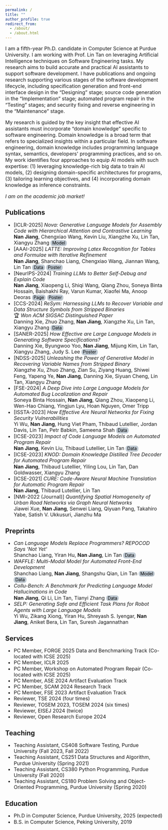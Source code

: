 ```yaml
---
permalink: /
title: ""
author_profile: true
redirect_from: 
  - /about/
  - /about.html
---
```


<style>
  .button {
    display: inline-block;
    padding: 1px 5px;
    color: black;
    background-color: #bec8d1;
    text-align: center;
    text-decoration: none;
    border-radius: 8px;
    font-size: 14px;
  }
</style>


<p style="font-size:16px">I am a fifth-year Ph.D. candidate in Computer Science at <a href="https://www.cs.purdue.edu/" style="text-decoration: none;">Purdue University</a>. I am working with Prof. <a href="https://www.cs.purdue.edu/homes/lintan/" style="text-decoration: none;">Lin Tan</a> on leveraging Artificial Intelligence techniques on Software Engineering tasks. My research aims to build accurate and practical AI assistants to support software development. I have publications and ongoing research supporting various stages of the software development lifecycle, including specification generation and front-end interface design in the “Designing” stage; source code generation in the “Implementation” stage; automated program repair in the “Testing” stages; and security fixing and reverse engineering in the “Maintenance” stage. </p>

<p style="font-size:16px">My research is guided by the key insight that effective AI assistants must incorporate “domain knowledge” specific to software engineering. Domain knowledge is a broad term that refers to specialized insights within a particular field. In software engineering, domain knowledge includes programming language syntax, semantics, developers' programming practices, and so on. My work identifies four approaches to equip AI models with such expertise: (1) leveraging knowledge-rich big data to train AI models, (2) designing domain-specific architectures for programs, (3) tailoring learning objectives, and (4) incorporating domain knowledge as inference constraints. </p>

<em style="font-size:16px">I am on the academic job market!</em>


Publications
-----
<ul style="line-height: 1.2; font-size:16px">
  <li>
    <a href="https://iclr.cc/Conferences/2025" style="text-decoration: none;">[ICLR-2025]</a>
    <a href="https://arxiv.org/abs/2311.13721" style="text-decoration: none;"><em>Nova: Generative Language Models for Assembly Code with Hierarchical Attention and Contrastive Learning</em></a>
    <br>
    <b>Nan Jiang</b>, Chengxiao Wang, Kevin Liu, Xiangzhe Xu, Lin Tan, Xiangyu Zhang
    <a href="https://huggingface.co/lt-asset/nova-6.7b-bcr" style="text-decoration: none;" class="button">Model</a>
  </li>
  <li>
    <a href="https://aaai.org/conference/aaai/aaai-25/" style="text-decoration: none;">[AAAI-2025]</a>
    <a href="https://arxiv.org/abs/2409.14201" style="text-decoration: none;"><em>LATTE: Improving Latex Recognition for Tables and Formulae with Iterative Refinement</em></a>
    <br>
    <b>Nan Jiang</b>, Shanchao Liang, Chengxiao Wang, Jiannan Wang, Lin Tan
    <a href="https://huggingface.co/datasets/lt-asset/tab2latex" style="text-decoration: none;" class="button">Data</a>
    <a href="https://drive.google.com/file/d/1HKZukF2FPX8Cn51R9DeJoyPXakiVtnDV/view?usp=sharing" style="text-decoration: none;" class="button">Poster</a>
  </li>
  <li>
    <a href="https://neurips.cc/Conferences/2024" style="text-decoration: none;">[NeurIPS-2024]</a>
    <a href="https://arxiv.org/abs/2405.18649" style="text-decoration: none;"><em>Training LLMs to Better Self-Debug and Explain Code</em></a>
    <br>
    <b>Nan Jiang</b>, Xiaopeng Li, Shiqi Wang, Qiang Zhou, Soneya Binta Hossain, Baishakhi Ray, Varun Kumar, Xiaofei Ma, Anoop Deoras
    <a href="https://ledex-llm.github.io/" style="text-decoration: none;" class="button">Page</a>
    <a href="https://drive.google.com/file/d/17uaixGrYwjhEgqGjlk6hKdYMRwb4MU0y/view" style="text-decoration: none;" class="button">Poster</a>
  </li>
  <li>
    <a href="https://www.sigsac.org/ccs/CCS2024/" style="text-decoration: none;">[CCS-2024]</a>
    <a href="https://dl.acm.org/doi/10.1145/3658644.3670340" style="text-decoration: none;"><em>ReSym: Harnessing LLMs to Recover Variable and Data Structure Symbols from Stripped Binaries</em></a>
    <br>🏆 <em>Won ACM SIGSAC Distinguished Paper</em><br>
    Danning Xie, Zhuo Zhang, <b>Nan Jiang</b>, Xiangzhe Xu, Lin Tan, Xiangyu Zhang
    <a href="https://github.com/lt-asset/resym" style="text-decoration: none;" class="button">Data</a>
  </li>
  <li>
    <a href="https://conf.researchr.org/home/saner-2025" style="text-decoration: none;">[SANER-2025]</a>
    <a href="https://arxiv.org/abs/2306.03324" style="text-decoration: none;"><em>How Effective are Large Language Models in Generating Software Specifications?</em></a>
    <br>
    Danning Xie, Byungwoo Yoo, <b>Nan Jiang</b>, Mijung Kim, Lin Tan, Xiangyu Zhang, Judy S. Lee
    <a href="https://drive.google.com/file/d/1sNvHqNmsux1xfOAHWuKPB8mbbAMN4Obt/view?usp=sharing" style="text-decoration: none;" class="button">Poster</a>
  </li>
  <li>
    <a href="https://www.ndss-symposium.org/ndss2025/" style="text-decoration: none;">[NDSS-2025]</a>
    <a href="https://arxiv.org/abs/2306.02546" style="text-decoration: none;"><em>Unleashing the Power of Generative Model in Recovering Variable Names from Stripped Binary</em></a>
    <br>
    Xiangzhe Xu, Zhuo Zhang, Zian Su, Ziyang Huang, Shiwei Feng, Yapeng Ye, <b>Nan Jiang</b>, Danning Xie, Siyuan Cheng, Lin Tan, Xiangyu Zhang
  </li>
  <li>
    <a href="https://conf.researchr.org/home/fse-2024" style="text-decoration: none;">[FSE-2024]</a>
    <a href="https://dl.acm.org/doi/10.1145/3660773" style="text-decoration: none;"><em>A Deep Dive into Large Language Models for Automated Bug Localization and Repair</em></a>
    <br>
    Soneya Binta Hossain, <b>Nan Jiang</b>, Qiang Zhou, Xiaopeng Li, Wen-Hao Chiang, Yingjun Lyu, Hoan Nguyen, Omer Tripp
  </li>
  <li>
    <a href="https://conf.researchr.org/home/issta-2023" style="text-decoration: none;">[ISSTA-2023]</a>
    <a href="https://dl.acm.org/doi/abs/10.1145/3597926.3598135" style="text-decoration: none;"><em>How Effective Are Neural Networks for Fixing Security Vulnerabilities</em></a>
    <br>
    Yi Wu, <b>Nan Jiang</b>, Hung Viet Pham, Thibaud Lutellier, Jordan Davis, Lin Tan, Petr Babkin, Sameena Shah
    <a href="https://github.com/lin-tan/llm-vul" style="text-decoration: none;" class="button">Data</a>
  </li>
  <li>
    <a href="https://conf.researchr.org/home/icse-2023" style="text-decoration: none;">[ICSE-2023]</a>
    <a href="https://dl.acm.org/doi/10.1109/ICSE48619.2023.00125" style="text-decoration: none;"><em>Impact of Code Language Models on Automated Program Repair</em></a>
    <br>
    <b>Nan Jiang</b>, Kevin Liu, Thibaud Lutellier, Lin Tan
    <a href="https://github.com/lin-tan/clm" style="text-decoration: none;" class="button">Data</a>
  </li>
  <li>
    <a href="https://conf.researchr.org/home/icse-2023" style="text-decoration: none;">[ICSE-2023]</a>
    <a href="https://dl.acm.org/doi/10.1109/ICSE48619.2023.00111" style="text-decoration: none;"><em>KNOD: Domain Knowledge Distilled Tree Decoder for Automated Program Repair</em></a>
    <br>
    <b>Nan Jiang</b>, Thibaud Lutellier, Yiling Lou, Lin Tan, Dan Goldwasser, Xiangyu Zhang
  </li>
  <li>
    <a href="https://conf.researchr.org/home/icse-2021" style="text-decoration: none;">[ICSE-2021]</a>
    <a href="https://dl.acm.org/doi/10.1109/ICSE43902.2021.00107" style="text-decoration: none;"><em>CURE: Code-Aware Neural Machine Translation for Automatic Program Repair</em></a>
    <br>
    <b>Nan Jiang</b>, Thibaud Lutellier, Lin Tan
  </li>
  <li>
    <a href="https://www.nature.com/natmachintell/" style="text-decoration: none;">[NMI-2022 (Journal)]</a>
    <a href="https://www.nature.com/articles/s42256-022-00462-y" style="text-decoration: none;"><em>Quantifying Spatial Homogeneity of Urban Road Networks via Graph Neural Networks</em></a>
    <br>
    Jiawei Xue, <b>Nan Jiang</b>, Senwei Liang, Qiyuan Pang, Takahiro Yabe, Satish V. Ukkusuri, Jianzhu Ma
  </li>
</ul>

Preprints
-----
<ul style="line-height: 1.2; font-size:16px">
  <li>
    <a href="https://arxiv.org/abs/2410.21647" style="text-decoration: none;"><em>Can Language Models Replace Programmers? REPOCOD Says 'Not Yet'</em></a>
    <br>
    Shanchao Liang, Yiran Hu, <b>Nan Jiang</b>, Lin Tan
    <a href="https://huggingface.co/datasets/lt-asset/REPOCOD" style="text-decoration: none;" class="button">Data</a>
  </li>
  <li>
    <a href="https://arxiv.org/abs/2410.18362" style="text-decoration: none;"><em>WAFFLE: Multi-Modal Model for Automated Front-End Development</em></a>
    <br>
    Shanchao Liang, <b>Nan Jiang</b>, Shangshu Qian, Lin Tan
    <a href="https://huggingface.co/lt-asset/Waffle_VLM_WebSight" style="text-decoration: none;" class="button">Model</a>
    <a href="https://github.com/lt-asset/Waffle" style="text-decoration: none;" class="button">Data</a>
  </li>
  <li>
    <a href="https://arxiv.org/abs/2410.09997" style="text-decoration: none;"><em>Collu-Bench: A Benchmark for Predicting Language Model Hallucinations in Code</em></a>
    <br>
    <b>Nan Jiang</b>, Qi Li, Lin Tan, Tianyi Zhang
    <a href="https://huggingface.co/datasets/lt-asset/collu-bench" style="text-decoration: none;" class="button">Data</a>
  </li>
  <li>
    <a href="https://arxiv.org/abs/2409.19471" style="text-decoration: none;"><em>SELP: Generating Safe and Efficient Task Plans for Robot Agents with Large Language Models</em></a>
    <br>
    Yi Wu, Zikang Xiong, Yiran Hu, Shreyash S. Iyengar, <b>Nan Jiang</b>, Aniket Bera, Lin Tan, Suresh Jagannathan
  </li>
</ul>

Services
-----
<ul style="line-height: 1.2; font-size:16px">
  <li>
    PC Member, <a href="https://conf.researchr.org/track/forge-2025/forge-2025-benchmarking" style="text-decoration: none;">FORGE 2025 Data and Benchmarking Track (Co-located with ICSE 2025)</a>
  </li>
  <li>
    PC Member, <a href="https://iclr.cc/Conferences/2025" style="text-decoration: none;">ICLR 2025</a>
  </li>
  <li>
    PC Member, <a href="https://program-repair.org/workshop-2025/" style="text-decoration: none;">Workshop on Automated Program Repair (Co-located with ICSE 2025)</a>
  </li>
  <li>
    PC Member, <a href="https://conf.researchr.org/track/ase-2024/ase-2024-artifact-evaluation-track" style="text-decoration: none;">ASE 2024 Artifact Evaluation Track</a>
  </li>
  <li>
    PC Member, <a href="https://conf.researchr.org/home/scam-2024" style="text-decoration: none;">SCAM 2024 Research Track</a>
  </li>
  <li>
    PC Member, <a href="https://2023.esec-fse.org/track/fse-2023-artifacts" style="text-decoration: none;">FSE 2023 Artifact Evaluation Track</a>
  </li>
  <li>
    Reviewer, <a href="https://ieeexplore.ieee.org/xpl/aboutJournal.jsp?punumber=32" style="text-decoration: none;">TSE 2024</a> (four times)</a>
  </li>
  <li>
    Reviewer, <a href="https://dl.acm.org/journal/tosem" style="text-decoration: none;">TOSEM 2023</a>, <a href="https://dl.acm.org/journal/tosem" style="text-decoration: none;">TOSEM 2024</a> (six times)
  </li>
  <li>
    Reviewer, <a href="" style="text-decoration: none;">EISEJ 2024</a> (twice)
  </li>
  <li>
    Reviewer, <a href="https://open-research-europe.ec.europa.eu/" style="text-decoration: none;">Open Research Europe 2024</a>
  </li>
</ul>

Teaching
-----
<ul style="line-height: 1.2; font-size:16px">
  <li>
    Teaching Assistant, CS408 Software Testing, Purdue University (Fall 2023, Fall 2022)
  </li>
  <li>
    Teaching Assistant, CS251 Data Structures and Algorithm, Purdue University (Spring 2021)
  </li>
  <li>
    Teaching Assistant, CS380 Python Programming, Purdue University (Fall 2020)
  </li>
  <li>
    Teaching Assistant, CS180 Problem Solving and Object-Oriented Programming, Purdue University (Spring 2020)
  </li>
</ul>


Education
-----
<ul style="line-height: 1.2; font-size:16px">
  <li>
    Ph.D in Computer Science, <a href="https://www.cs.purdue.edu/" style="text-decoration: none;">Purdue University</a>, 2025 (expected)
  </li>
  <li>
    B.S. in Computer Science, <a href="https://english.pku.edu.cn/" style="text-decoration: none;">Peking University</a>, 2019
  </li>
</ul>
